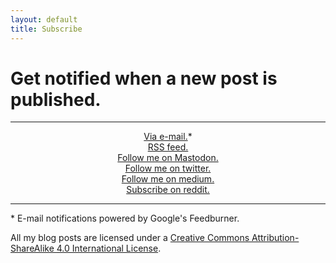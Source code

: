 ```yaml
---
layout: default
title: Subscribe
---
```


# Get notified when a new post is published.

---

<div style="text-align:center">    
  <a href="https://feedburner.google.com/fb/a/mailverify?uri=alex-esc&amp;loc=en_US">Via e-mail.</a>*
</div>

<div style="text-align:center">    
  <a href="https://alex-esc.github.io/posts/feed.xml">RSS feed.</a>
</div>

<div style="text-align:center">    
  <a href="https://alex-esc.github.io/posts/follow-me-on-mastodon.html">Follow me on Mastodon.</a>
</div>

<div style="text-align:center">    
  <a href="https://twitter.com/alex_esc_tweets">Follow me on twitter.</a>
</div>

<div style="text-align:center">    
  <a href="https://medium.com/@alexesc">Follow me on medium.</a>
</div>

<div style="text-align:center">    
  <a href="https://www.reddit.com/r/alex_esc_reddit/">Subscribe on reddit.</a>
</div>




---

\* E-mail notifications powered by Google's Feedburner.

[feedb]: https://feeds.feedburner.com/alex-esc




All my blog posts are licensed under a [Creative Commons Attribution-ShareAlike 4.0 International License][l].


[l]: https://creativecommons.org/licenses/by-sa/4.0/
